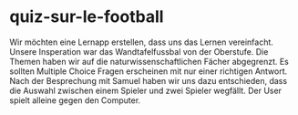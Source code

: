 # quiz-sur-le-football
Wir möchten eine Lernapp erstellen, dass uns das Lernen vereinfacht. 
Unsere Insperation war das Wandtafelfussbal von der Oberstufe. 
Die Themen haben wir auf die naturwissenschaftlichen Fächer abgegrenzt.
Es sollten Multiple Choice Fragen erscheinen mit nur einer richtigen Antwort. 
Nach der Besprechung mit Samuel haben wir uns dazu entschieden, dass die Auswahl zwischen einem Spieler und zwei Spieler wegfällt.
Der User spielt alleine gegen den Computer.
